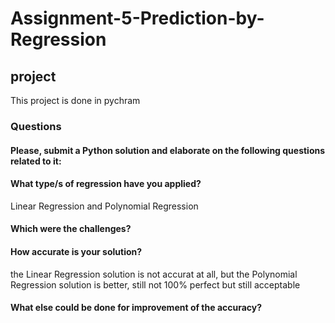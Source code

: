 # Assignment-5-Prediction-by-Regression

## project

This project is done in pychram 

### Questions

#### Please, submit a Python solution and elaborate on the following questions related to it:

#### What type/s of regression have you applied?

Linear Regression and Polynomial Regression

#### Which were the challenges?

#### How accurate is your solution?

the Linear Regression solution is not accurat at all, but the Polynomial Regression solution is better, still not 100% perfect but still acceptable

#### What else could be done for improvement of the accuracy?

